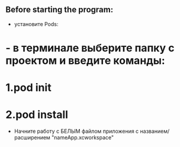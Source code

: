 ## Before starting the program: 
* установите Pods:
  
# - в терминале выберите папку с проектом и введите команды:
# 1.pod init
# 2.pod install

* Начните работу с БЕЛЫМ файлом приложения с названием/расширением "nameApp.xcworkspace"
